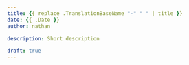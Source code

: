 ```yaml
---
title: {{ replace .TranslationBaseName "-" " " | title }}
date: {{ .Date }}
author: nathan

description: Short description

draft: true
---
```

